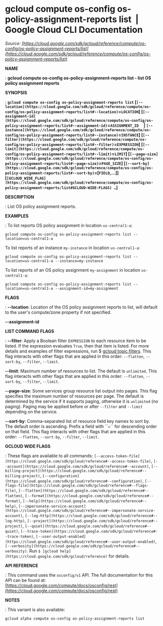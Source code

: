 # gcloud compute os-config os-policy-assignment-reports list  |  Google Cloud CLI Documentation

*Source: [https://cloud.google.com/sdk/gcloud/reference/compute/os-config/os-policy-assignment-reports/list](https://cloud.google.com/sdk/gcloud/reference/compute/os-config/os-policy-assignment-reports/list)*

**NAME**

: **gcloud compute os-config os-policy-assignment-reports list - list OS policy assignment reports**

**SYNOPSIS**

: **`gcloud compute os-config os-policy-assignment-reports list` [`[--location](https://cloud.google.com/sdk/gcloud/reference/compute/os-config/os-policy-assignment-reports/list#--location)`=`LOCATION`] [`[--assignment-id](https://cloud.google.com/sdk/gcloud/reference/compute/os-config/os-policy-assignment-reports/list#--assignment-id)`=`ASSIGNMENT_ID`     | `[--instance](https://cloud.google.com/sdk/gcloud/reference/compute/os-config/os-policy-assignment-reports/list#--instance)`=`INSTANCE`] [`[--filter](https://cloud.google.com/sdk/gcloud/reference/compute/os-config/os-policy-assignment-reports/list#--filter)`=`EXPRESSION`] [`[--limit](https://cloud.google.com/sdk/gcloud/reference/compute/os-config/os-policy-assignment-reports/list#--limit)`=`LIMIT`] [`[--page-size](https://cloud.google.com/sdk/gcloud/reference/compute/os-config/os-policy-assignment-reports/list#--page-size)`=`PAGE_SIZE`] [`[--sort-by](https://cloud.google.com/sdk/gcloud/reference/compute/os-config/os-policy-assignment-reports/list#--sort-by)`=[`FIELD`,…]] [`[GCLOUD_WIDE_FLAG](https://cloud.google.com/sdk/gcloud/reference/compute/os-config/os-policy-assignment-reports/list#GCLOUD-WIDE-FLAGS) …`]**

**DESCRIPTION**

: List OS policy assignment reports.

**EXAMPLES**

: To list reports OS policy assignment in location `us-central1-a`:

```
gcloud compute os-config os-policy-assignment-reports list --location=us-central1-a
```

To list reports of an instance `my-instance` in location
`us-central1-a`:

```
gcloud compute os-config os-policy-assignment-reports list --location=us-central1-a --instance=my-instance
```

To list reports of an OS policy assignment `my-assignment` in
location `us-central1-a`:

```
gcloud compute os-config os-policy-assignment-reports list --location=us-central1-a --assignment-id=my-assignment
```

**FLAGS**

: **--location**:
Location of the OS policy assignment reports to list, will default to the user's
compute/zone property if not specified.

**--assignment-id**

**LIST COMMAND FLAGS**

: **--filter**:
Apply a Boolean filter `EXPRESSION` to each resource item
to be listed. If the expression evaluates `True`, then that item is
listed. For more details and examples of filter expressions, run $ [gcloud topic filters](https://cloud.google.com/sdk/gcloud/reference/topic/filters). This flag
interacts with other flags that are applied in this order:
`--flatten`, `--sort-by`, `--filter`,
`--limit`.

**--limit**:
Maximum number of resources to list. The default is `unlimited`. This
flag interacts with other flags that are applied in this order:
`--flatten`, `--sort-by`, `--filter`,
`--limit`.

**--page-size**:
Some services group resource list output into pages. This flag specifies the
maximum number of resources per page. The default is determined by the service
if it supports paging, otherwise it is `unlimited` (no paging).
Paging may be applied before or after `--filter` and
`--limit` depending on the service.

**--sort-by**:
Comma-separated list of resource field key names to sort by. The default order
is ascending. Prefix a field with ``~´´ for descending order on that
field. This flag interacts with other flags that are applied in this order:
`--flatten`, `--sort-by`, `--filter`,
`--limit`.

**GCLOUD WIDE FLAGS**

: These flags are available to all commands: `[--access-token-file](https://cloud.google.com/sdk/gcloud/reference#--access-token-file)`,
`[--account](https://cloud.google.com/sdk/gcloud/reference#--account)`, `[--billing-project](https://cloud.google.com/sdk/gcloud/reference#--billing-project)`,
`[--configuration](https://cloud.google.com/sdk/gcloud/reference#--configuration)`,
`[--flags-file](https://cloud.google.com/sdk/gcloud/reference#--flags-file)`,
`[--flatten](https://cloud.google.com/sdk/gcloud/reference#--flatten)`, `[--format](https://cloud.google.com/sdk/gcloud/reference#--format)`, `[--help](https://cloud.google.com/sdk/gcloud/reference#--help)`, `[--impersonate-service-account](https://cloud.google.com/sdk/gcloud/reference#--impersonate-service-account)`,
`[--log-http](https://cloud.google.com/sdk/gcloud/reference#--log-http)`,
`[--project](https://cloud.google.com/sdk/gcloud/reference#--project)`, `[--quiet](https://cloud.google.com/sdk/gcloud/reference#--quiet)`, `[--trace-token](https://cloud.google.com/sdk/gcloud/reference#--trace-token)`, `[--user-output-enabled](https://cloud.google.com/sdk/gcloud/reference#--user-output-enabled)`,
`[--verbosity](https://cloud.google.com/sdk/gcloud/reference#--verbosity)`.
Run `$ [gcloud help](https://cloud.google.com/sdk/gcloud/reference)` for details.

**API REFERENCE**

: This command uses the `osconfig/v1` API. The full documentation for
this API can be found at: [https://cloud.google.com/compute/docs/osconfig/rest](https://cloud.google.com/compute/docs/osconfig/rest)

**NOTES**

: This variant is also available:

```
gcloud alpha compute os-config os-policy-assignment-reports list
```